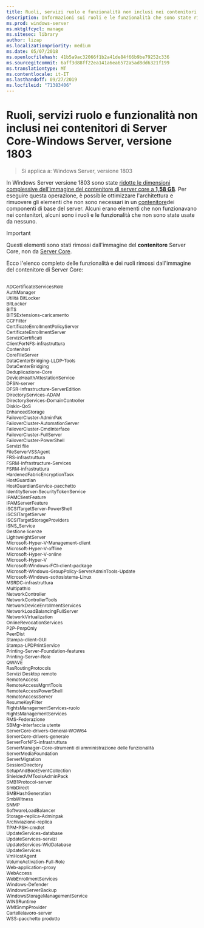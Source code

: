 ```yaml
---
title: Ruoli, servizi ruolo e funzionalità non inclusi nei contenitori di Server Core-Windows Server, versione 1803
description: Informazioni sui ruoli e le funzionalità che sono state rimosse dall'immagine del contenitore di Server Core per Windows Server.
ms.prod: windows-server
ms.mktglfcycl: manage
ms.sitesec: library
author: lizap
ms.localizationpriority: medium
ms.date: 05/07/2018
ms.openlocfilehash: 41b5a9ac32066f1b2a41de84f66b9be79252c336
ms.sourcegitcommit: 6aff3d88ff22ea141a6ea6572a5ad8dd6321f199
ms.translationtype: MT
ms.contentlocale: it-IT
ms.lasthandoff: 09/27/2019
ms.locfileid: "71383406"
---
```

# <a name="roles-role-services-and-features-not-in-server-core-containers---windows-server-version-1803"></a>Ruoli, servizi ruolo e funzionalità non inclusi nei contenitori di Server Core-Windows Server, versione 1803

> Si applica a: Windows Server, versione 1803

In Windows Server versione 1803 sono state [ridotte le dimensioni complessive dell'immagine del contenitore di server core a **1,58 GB**](https://blogs.technet.microsoft.com/virtualization/2018/01/22/a-smaller-windows-server-core-container-with-better-application-compatibility/). Per eseguire questa operazione, è possibile ottimizzare l'architettura e rimuovere gli elementi che non sono necessari in un [contenitore](https://docs.microsoft.com/virtualization/windowscontainers/about/)dei componenti di base del server. Alcuni erano elementi che non funzionavano nei contenitori, alcuni sono i ruoli e le funzionalità che non sono state usate da nessuno. 

> [!IMPORTANT]
> Questi elementi sono stati rimossi dall'immagine del **contenitore** Server Core, non da [Server Core](server-core-roles-and-services.md). 

Ecco l'elenco completo delle funzionalità e dei ruoli rimossi dall'immagine del contenitore di Server Core:

<div style='font-size:9.0pt'>

<br>ADCertificateServicesRole
<br>AuthManager
<br>Utilità BitLocker
<br>BitLocker
<br>BITS
<br>BITSExtensions-caricamento
<br>CCFFilter
<br>CertificateEnrollmentPolicyServer
<br>CertificateEnrollmentServer
<br>ServiziCertificati
<br>ClientForNFS-infrastruttura
<br>Contenitori
<br>CoreFileServer
<br>DataCenterBridging-LLDP-Tools
<br>DataCenterBridging
<br>Deduplicazione-Core
<br>DeviceHealthAttestationService
<br>DFSN-server
<br>DFSR-Infrastructure-ServerEdition
<br>DirectoryServices-ADAM
<br>DirectoryServices-DomainController
<br>DiskIo-QoS
<br>EnhancedStorage
<br>FailoverCluster-AdminPak
<br>FailoverCluster-AutomationServer
<br>FailoverCluster-CmdInterface
<br>FailoverCluster-FullServer
<br>FailoverCluster-PowerShell
<br>Servizi file
<br>FileServerVSSAgent
<br>FRS-infrastruttura
<br>FSRM-Infrastructure-Services
<br>FSRM-infrastruttura
<br>HardenedFabricEncryptionTask
<br>HostGuardian
<br>HostGuardianService-pacchetto
<br>IdentityServer-SecurityTokenService
<br>IPAMClientFeature
<br>IPAMServerFeature
<br>iSCSITargetServer-PowerShell
<br>iSCSITargetServer
<br>iSCSITargetStorageProviders
<br>iSNS_Service
<br>Gestione licenze
<br>LightweightServer
<br>Microsoft-Hyper-V-Management-client
<br>Microsoft-Hyper-V-offline
<br>Microsoft-Hyper-V-online
<br>Microsoft-Hyper-V
<br>Microsoft-Windows-FCI-client-package
<br>Microsoft-Windows-GroupPolicy-ServerAdminTools-Update
<br>Microsoft-Windows-sottosistema-Linux
<br>MSRDC-infrastruttura
<br>MultipathIo
<br>NetworkController
<br>NetworkControllerTools
<br>NetworkDeviceEnrollmentServices
<br>NetworkLoadBalancingFullServer
<br>NetworkVirtualization
<br>OnlineRevocationServices
<br>P2P-PnrpOnly
<br>PeerDist
<br>Stampa-client-GUI
<br>Stampa-LPDPrintService
<br>Printing-Server-Foundation-features
<br>Printing-Server-Role
<br>QWAVE
<br>RasRoutingProtocols
<br>Servizi Desktop remoto
<br>RemoteAccess
<br>RemoteAccessMgmtTools
<br>RemoteAccessPowerShell
<br>RemoteAccessServer
<br>ResumeKeyFilter
<br>RightsManagementServices-ruolo
<br>RightsManagementServices
<br>RMS-Federazione
<br>SBMgr-interfaccia utente
<br>ServerCore-drivers-General-WOW64
<br>ServerCore-drivers-generale
<br>ServerForNFS-infrastruttura
<br>ServerManager-Core-strumenti di amministrazione delle funzionalità
<br>ServerMediaFoundation
<br>ServerMigration
<br>SessionDirectory
<br>SetupAndBootEventCollection
<br>ShieldedVMToolsAdminPack
<br>SMB1Protocol-server
<br>SmbDirect
<br>SMBHashGeneration
<br>SmbWitness
<br>SNMP
<br>SoftwareLoadBalancer
<br>Storage-replica-Adminpak
<br>Archiviazione-replica
<br>TPM-PSH-cmdlet
<br>UpdateServices-database
<br>UpdateServices-servizi
<br>UpdateServices-WidDatabase
<br>UpdateServices
<br>VmHostAgent
<br>VolumeActivation-Full-Role
<br>Web-application-proxy
<br>WebAccess
<br>WebEnrollmentServices
<br>Windows-Defender
<br>WindowsServerBackup
<br>WindowsStorageManagementService
<br>WINSRuntime
<br>WMISnmpProvider
<br>Cartellelavoro-server
<br>WSS-pacchetto prodotto

</div>